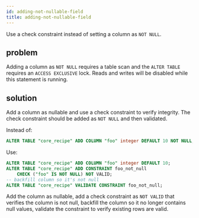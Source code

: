 ```yaml
---
id: adding-not-nullable-field
title: adding-not-nullable-field
---
```


Use a check constraint instead of setting a column as `NOT NULL`.

## problem

Adding a column as `NOT NULL` requires a table scan and the `ALTER TABLE` requires
an `ACCESS EXCLUSIVE` lock. Reads and writes will be disabled while this statement is running.

## solution

Add a column as nullable and use a check constraint to verify integrity. The check constraint should be added as `NOT NULL` and then validated.

Instead of:

```sql
ALTER TABLE "core_recipe" ADD COLUMN "foo" integer DEFAULT 10 NOT NULL;
```

Use:

```sql
ALTER TABLE "core_recipe" ADD COLUMN "foo" integer DEFAULT 10;
ALTER TABLE "core_recipe" ADD CONSTRAINT foo_not_null
    CHECK ("foo" IS NOT NULL) NOT VALID;
-- backfill column so it's not null
ALTER TABLE "core_recipe" VALIDATE CONSTRAINT foo_not_null;
```

Add the column as nullable, add a check constraint as `NOT VALID` that verifies the column is not null, backfill the column so it no longer contains null values, validate the constraint to verify existing rows are valid.
